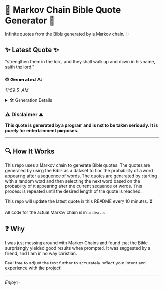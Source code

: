 # 📖 Markov Chain Bible Quote Generator 📖

Infinite quotes from the Bible generated by a Markov chain. ✨

## ✨ Latest Quote ✨
"strengthen them in the lord; and they shall walk up and down in his name, saith the lord."

### ⏰ Generated At
*11:59:51 AM*

<details>
    <summary>🛠️ Generation Details</summary>
    <p>
        <strong>🌱 Seed:</strong> strengthen<br>
        <strong>🔄 Iterations:</strong> 17<br>
        <strong>📜 Context History:</strong><br>[ strengthen ]: them<br>[ strengthen, them ]: in<br>[ strengthen, them, in ]: the<br>[ strengthen, them, in, the ]: lord;<br>[ strengthen, them, in, the, lord; ]: and<br>[ strengthen, them, in, the, lord;, and ]: they<br>[ them, in, the, lord;, and, they ]: shall<br>[ in, the, lord;, and, they, shall ]: walk<br>[ the, lord;, and, they, shall, walk ]: up<br>[ lord;, and, they, shall, walk, up ]: and<br>[ and, they, shall, walk, up, and ]: down<br>[ they, shall, walk, up, and, down ]: in<br>[ shall, walk, up, and, down, in ]: his<br>[ walk, up, and, down, in, his ]: name,<br>[ up, and, down, in, his, name, ]: saith<br>[ and, down, in, his, name,, saith ]: the<br>[ down, in, his, name,, saith, the ]: lord.<br>
    </p>
</details>

### ⚠️ Disclaimer ⚠️
**This quote is generated by a program and is not to be taken seriously. It is purely for entertainment purposes.**

---

## 🔍 How It Works

This repo uses a Markov chain to generate Bible quotes. The quotes are generated by using the Bible as a dataset to find the probability of a word appearing after a sequence of words. The quotes are generated by starting with a random word and then selecting the next word based on the probability of it appearing after the current sequence of words. This process is repeated until the desired length of the quote is reached.

This repo will update the latest quote in this README every 10 minutes. ⏳

All code for the actual Markov chain is in `index.ts`.

## ❓ Why

I was just messing around with Markov Chains and found that the Bible surprisingly yielded good results when prompted. 
It was suggested by a friend, and I am in no way christian.

Feel free to adjust the text further to accurately reflect your intent and experience with the project!

---

*Enjoy*✨
